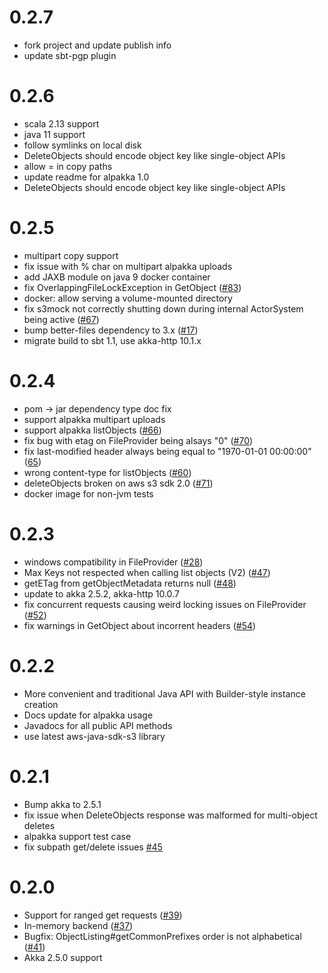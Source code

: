 
0.2.7
=======
* fork project and update publish info
* update sbt-pgp plugin

0.2.6
=======
* scala 2.13 support
* java 11 support
* follow symlinks on local disk
* DeleteObjects should encode object key like single-object APIs
* allow = in copy paths
* update readme for alpakka 1.0
* DeleteObjects should encode object key like single-object APIs

0.2.5
=======
* multipart copy support
* fix issue with % char on multipart alpakka uploads
* add JAXB module on java 9 docker container
* fix OverlappingFileLockException in GetObject ([#83](https://github.com/findify/s3mock/issues/83))
* docker: allow serving a volume-mounted directory
* fix s3mock not correctly shutting down during internal ActorSystem being active ([#67](https://github.com/findify/s3mock/issues/67))
* bump better-files dependency to 3.x ([#17](https://github.com/findify/s3mock/issues/17))
* migrate build to sbt 1.1, use akka-http 10.1.x

0.2.4
=======
* pom -> jar dependency type doc fix
* support alpakka multipart uploads
* support alpakka listObjects ([#66](https://github.com/findify/s3mock/issues/66))
* fix bug with etag on FileProvider being alsays "0" ([#70](https://github.com/findify/s3mock/issues/70))
* fix last-modified header always being equal to "1970-01-01 00:00:00"([65](https://github.com/findify/s3mock/issues/70))
* wrong content-type for listObjects ([#60](https://github.com/findify/s3mock/issues/60))
* deleteObjects broken on aws s3 sdk 2.0 ([#71](https://github.com/findify/s3mock/issues/60))
* docker image for non-jvm tests

0.2.3
=======
* windows compatibility in FileProvider ([#28](https://github.com/findify/s3mock/issues/28))
* Max Keys not respected when calling list objects (V2) ([#47](https://github.com/findify/s3mock/issues/47))
* getETag from getObjectMetadata returns null ([#48](https://github.com/findify/s3mock/issues/48))
* update to akka 2.5.2, akka-http 10.0.7
* fix concurrent requests causing weird locking issues on FileProvider ([#52](https://github.com/findify/s3mock/issues/52))
* fix warnings in GetObject about incorrent headers ([#54](https://github.com/findify/s3mock/issues/54))

0.2.2
=======
* More convenient and traditional Java API with Builder-style instance creation
* Docs update for alpakka usage
* Javadocs for all public API methods
* use latest aws-java-sdk-s3 library

0.2.1
=======
* Bump akka to 2.5.1
* fix issue when DeleteObjects response was malformed for multi-object deletes
* alpakka support test case
* fix subpath get/delete issues [#45](https://github.com/findify/s3mock/issues/45)

0.2.0
=======
* Support for ranged get requests ([#39](https://github.com/findify/s3mock/pull/39))
* In-memory backend ([#37](https://github.com/findify/s3mock/pull/37))
* Bugfix: ObjectListing#getCommonPrefixes order is not alphabetical ([#41](https://github.com/findify/s3mock/issues/41))
* Akka 2.5.0 support